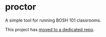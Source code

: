 # proctor
A simple tool for running BOSH 101 classrooms.

This project has [moved to a dedicated repo](https://github.com/rosenhouse/proctor).
